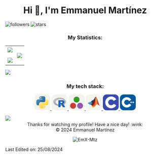 <h1 align="center">Hi 👋, I'm Emmanuel Martínez </h1>

![followers](https://img.shields.io/github/followers/EmX-Mtz?style=social)
![stars](https://img.shields.io/github/stars/EmX-Mtz?style=social)

<h3 align="center">My Statistics:</h3>
<p align="center">
<table align="center">
<tr border="none">
<td width="50%" align="center">
  
  <img  align="center" src="https://github-readme-stats.vercel.app/api/?username=EmX-Mtz&show_icons=true&theme=dark" />
  <br></br>
  <img  src="https://github-readme-streak-stats.herokuapp.com?user=EmX-Mtz&theme=dark&mode=weekly&hide_current_streak=true" /> 
</td>
<td width="50%" align="center">

  <img  align="center" src="https://github-readme-stats.vercel.app/api/top-langs/?username=EmX-Mtz&layout=compact&theme=dark"/>
  
  </td>
</tr>
</table>

<img src="https://user-images.githubusercontent.com/73097560/115834477-dbab4500-a447-11eb-908a-139a6edaec5c.gif">
<h3 align="center">My tech stack:</h3>
<p align="center"> 
<a href="https://getbootstrap.com" target="_blank" rel="noreferrer"> <img src="https://github.com/tandpfun/skill-icons/blob/main/icons/Python-Light.svg" alt="bootstrap" width="50" height="50"/> </a>
<a href="https://getbootstrap.com" target="_blank" rel="noreferrer"> <img src="https://github.com/tandpfun/skill-icons/blob/main/icons/R-Light.svg" width="50" height="50"/> </a> 
<a href="https://getbootstrap.com" target="_blank" rel="noreferrer"> <img src="https://github.com/tandpfun/skill-icons/blob/main/icons/Julia-Light.svg" width="50" height="50"/> </a>
<a href="https://getbootstrap.com" target="_blank" rel="noreferrer"> <img src="https://github.com/tandpfun/skill-icons/blob/main/icons/Matlab-Light.svg" width="50" height="50"/> </a> 
<a href="https://getbootstrap.com" target="_blank" rel="noreferrer"> <img src="https://github.com/tandpfun/skill-icons/blob/main/icons/C.svg" width="50" height="50"/> </a>
<a href="https://getbootstrap.com" target="_blank" rel="noreferrer"> <img src="https://github.com/tandpfun/skill-icons/blob/main/icons/CPP.svg" width="50" height="50"/> </a> 
</p>
<img src="https://user-images.githubusercontent.com/73097560/115834477-dbab4500-a447-11eb-908a-139a6edaec5c.gif">

<div align="center">
  Thanks for watching my profile! Have a nice day! :wink: <br/> 
  &copy; 2024 Emmanuel Martínez <br/> </p>
  <p align="center"> <img src="https://komarev.com/ghpvc/?username=EmX-Mtz&label=Profile%20views&color=0e75b6&style=flat" alt="EmX-Mtz" /> </p>
</div>

Last Edited on: 25/08/2024
